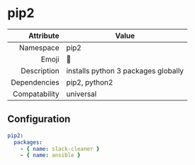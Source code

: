 # pip2

| Attribute     | Value                                     |
|--------------:|-------------------------------------------|
| Namespace     | pip2                                      |
| Emoji         | 🐍                                        |
| Description   | installs python 3 packages globally       |
| Dependencies  | pip2, python2                             |
| Compatability | universal                                 |

## Configuration
```yml
pip2:
  packages: 
    - { name: slack-cleaner }
    - { name: ansible }
```
